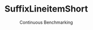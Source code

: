 ---
layout: docu
title: SuffixLineitemShort
subtitle: Continuous Benchmarking
selected: Suffix_Tpch
expanded: Benchmarking
benchmark: /individual_results/SuffixLineitemShort.html
---